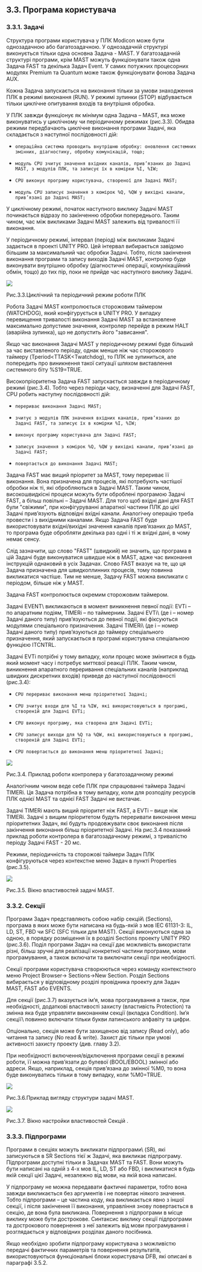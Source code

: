 ## 3.3. Програма користувача

### 3.3.1. Задачі

Структура програми користувача у ПЛК Modicon може бути однозадачною або багатозадачною. У однозадачній структурі виконується тільки одна основна Задача - MAST. У багатозадачній структурі програми, крім MAST можуть функціонувати також одна Задача FAST та декілька Задач Event. У самих потужних процесорних модулях Premium та Quantum може також функціонувати фонова Задача AUX.

Кожна Задача запускається на виконання тільки за умови знаходження ПЛК в режимі виконання (RUN). У режимі зупинки (STOP) відбувається тільки циклічне опитування входів та внутрішня обробка.

У ПЛК завжди функціонує як мінімум одна Задача – MAST\, яка може виконуватись у циклічному чи періодичному режимах (рис.3.3). Обидва режими передбачають циклічне виконання програми Задачі, яка складається з наступної послідовності дій:

-     операційна система проводить внутрішню обробку: оновлення системних змінних, діагностику, обробку комунікацій, тощо;

-     модуль CPU зчитує значення вхідних каналів, прив’язаних до Задачі MAST, з модулів ПЛК, та записує їх в комірки %I, %IW; 

-     CPU виконує програму користувача, створеної для Задачі MAST;

-     модуль CPU записує значення з комірок %Q, %QW у вихідні канали, прив’язані до Задачі MAST; 

У циклічному режимі, початок наступного виклику Задачі MAST починається відразу по закінченню обробки попереднього. Таким чином, час між викликами Задачі MAST залежить від тривалості її виконання. 

У періодичному режимі\, інтервал (період) між викликами Задачі задається в проекті UNITY PRO. Цей інтервал вибирається завідомо більшим за максимальний час обробки Задачі. Тобто, після закінчення виконання програми та запису виходів Задачі MAST, контролер буде виконувати внутрішню обробку (діагностичні операції, комунікаційний обмін, тощо) до тих пір, поки не прийде час наступного виклику Задачі. 

![](media3/3_3.png)

 Рис.3.3.Циклічний та періодичний режим роботи ПЛК

Робота Задачі MAST контролюється сторожовим таймером (WATCHDOG\), який конфігурується в UNITY PRO. У випадку перевищення тривалості виконання Задачі MAST за встановлене максимально допустиме значення, контролер перейде в режим HALT (аварійна зупинка), що не допустить його "зависання". 

Якщо час виконання Задачі MAST у періодичному режимі буде більший за час виставленого періоду, однак менше ніж час сторожового таймеру (Tperiod<TTASK<Twatchdog), то ПЛК не зупиниться, але попередить про виникнення такої ситуації шляхом виставлення системного біту %S19=TRUE.       

Високопріоритетна Задача FAST запускається завжди в періодичному режимі (рис.3.4). Тобто через періоди часу, визначенні для Задачі FAST, CPU робить наступну послідовності дій:

-     перериває виконання Задачі MAST; 

-     зчитує з модулів ПЛК значення вхідних каналів, прив’язаних до Задачі FAST, та записує їх в комірки %I, %IW; 

-     виконує програму користувача для Задачі FAST;

-     записує значення з комірок %Q, %QW у вихідні канали, прив’язані до Задачі FAST;

-     повертається до виконання Задачі MAST;  

Задача FAST має вищий пріоритет за MAST, тому перериває її виконання. Вона призначена для процесів, які потребують частішої обробки ніж ті, які обробляються в Задачі МAST. Таким чином, високошвидкісні процеси можуть бути оброблені програмою Задачі FAST, а більш повільні – Задачі MAST. Для того щоб вхідні дані для FAST були "свіжими", при конфігуруванні апаратної частини ПЛК до цієї Задачі прив’язують відповідні вхідні канали. Аналогічну операцію треба провести і з вихідними каналами. Якщо Задача FAST буде використовувати вхідні/вихідні значення каналів прив’язаних до MAST, то програма буде обробляти декілька раз одні і ті ж вхідні дані, в чому немає сенсу. 

Слід зазначити, що слово "FAST" (швидкий) не значить, що програма в цій Задачі буде виконуватися швидше ніж в MAST, адже час виконання інструкцій однаковий в усіх Задачах. Слово FAST  вказує на те, що ця Задача призначена для швидкоплинних процесів, тому повинна викликатися частіше. Тим не менше, Задачу FAST можна викликати с періодом, більше ніж у MAST. 

Задача FAST контролюється окремим сторожовим таймером.               

Задачі EVENT\ викликаються в момент виникнення певної події: EVTi – по апаратним подіям, TIMERi – по таймерним. Задачі EVTi\ (де і – номер Задачі даного типу) прив’язуються до певної події, які фіксуються модулями спеціального призначення. Задачі TIMERi\ (де і – номер Задачі даного типу) прив’язуються до таймеру спеціального призначення, який запускається в програмі користувача спеціальною функцією ITCNTRL.

Задачі  EVTi потрібні у тому випадку, коли процес може змінитися в будь який момент часу і потребує миттєвої реакції ПЛК. Таким чином, виникнення апаратного переривання спеціальних каналів (наприклад швидких дискретних входів) приведе до наступної послідовності (рис.3.4):

-     CPU перериває виконання менш пріоритетної Задачі;

-     CPU зчитує входи для %I та %IW, які використовуються в програмі, створеній для Задачі EVTi;

-     CPU виконує програму, яка створена для Задачі EVTi;

-     CPU записує виходи для %Q та %QW, які використовуються в програмі, створеній для Задачі EVTi;

-     CPU повертається до виконання менш пріоритетної Задачі;

![](media3/3_4.png)

Рис.3.4. Приклад роботи контролера у багатозадачному режимі 

Аналогічним чином веде себе ПЛК при спрацюванні таймера Задачі TIMERi. Ця Задача потрібна в тому випадку, коли для розподілу ресурсів ПЛК однієї MAST та однієї FAST Задачі не вистачає. 

Задачі TIMERi мають вищий пріоритет ніж FAST, а EVTi – вище ніж TIMERi. Задачі з вищим пріоритетом будуть переривати виконання менш пріоритетних Задач, які будуть продовжувати своє виконання після закінчення виконання більш пріоритетної Задачі. На рис.3.4 показаний приклад роботи контролера в багатозадачному режимі, з тривалістю періоду Задачі FAST - 20 мс.

Режими, періодичність та сторожові таймери Задач ПЛК конфігуруються через контекстне меню Задач в пункті Properties (рис.3.5). 

 ![](media3/3_5.png)

 Рис.3.5. Вікно властивостей задачі MAST.  

### 3.3.2.  Секції

Програми Задач представляють собою набір секцій\ (Sections\), програма в яких може бути написана на будь-якій з мов IEC 61131-3: IL, LD, ST, FBD чи SFC (SFC тільки для MAST). Секції виконуються одна за одною, в порядку розміщення їх в розділі Sections проекту UNITY PRO  (рис.3.6). Поділ програми Задач на секції дає можливість використати різні, більш зручні для реалізації конкретної частини програми, мови програмування, а також включати та виключати секції при необхідності. 

Секції програми користувача створюються через команду контекстного меню Project Browser-> Sections->New Section. Розділ Sections вибирається у відповідному розділі провідника проекту для Задач MAST, FAST або EVENTS. 

Для секції (рис.3.7) вказується ім’я, мова програмування а також, при необхідності, додаткові властивості захисту (властивість Protection\) та змінна яка буде управляти виконанням секції (вкладка Condition\). Ім’я секції\ повинно включати тільки букви латинського алфавіту та цифри. 

Опціонально, секція може бути захищеною від запису (Read only), або читання та запису (No read & write). Захист діє тільки при умові активності захисту проекту (див. главу 3.2).

При необхідності включення/відключення програми секції в режимі роботи, її можна прив’язати до булевої (BOOL/EBOOL) змінної або адреси. Якщо, наприклад, секція прив’язана до змінної %M0, то вона буде виконуватись тільки в тому випадку, коли %M0=TRUE.  



![](media3/3_6.png)

 Рис.3.6.Приклад вигляду структури задачі MAST.  

![](media3/3_7.png)

Рис.3.7. Вікно настройки властивостей Секцій .  

### 3.3.3.  Підпрограми 

Програми в секціях можуть викликати підпрограми\ (SR\), які записуються в SR Sections тієї ж Задачі, яка викликає підпрограму. Підпрограми доступні тільки в Задачах MAST та FAST. Вони можуть бути написані на одній з 4-х мов IL, LD, ST або FBD, і викликатися в будь якій секції цієї Задачі, незалежно від мови, на якій вона написані.

У підпрограму не можна передавати фактичні параметри, тобто вона завжди викликається без аргументів і не повертає ніякого значення. Тобто підпрограми – це частина коду, яка викликається явно з іншої секції, і після закінчення її виконання, управління знову повертається в секцію, де вона була викликана. Повернення з підпрограми в місце виклику може бути дострокове. Синтаксис виклику секції підпрограми та дострокового повернення з неї залежить від мови програмування і розглядається у відповідних розділах даного посібника.

Якщо необхідно зробити підпрограму користувача з можливістю передачі фактичних параметрів та повернення результатів, використовуються функціональні блоки користувача DFB, які описані в параграфі 3.5.2. 